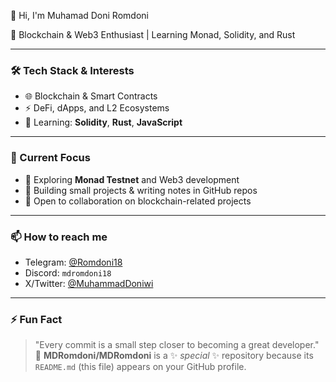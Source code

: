  👋 Hi, I'm Muhamad Doni Romdoni  

🚀 Blockchain & Web3 Enthusiast | Learning Monad, Solidity, and Rust  

---

### 🛠️ Tech Stack & Interests
- 🌐 Blockchain & Smart Contracts  
- ⚡ DeFi, dApps, and L2 Ecosystems  
- 📝 Learning: **Solidity**, **Rust**, **JavaScript**  

---

### 📌 Current Focus
- 🔭 Exploring **Monad Testnet** and Web3 development  
- 📖 Building small projects & writing notes in GitHub repos  
- 🤝 Open to collaboration on blockchain-related projects  

---

### 📫 How to reach me
- Telegram: [@Romdoni18](https://t.me/Romdoni18)  
- Discord: `mdromdoni18`  
- X/Twitter: [@MuhammadDoniwi](https://x.com/MuhammadDoniwi)  

---

### ⚡ Fun Fact
> "Every commit is a small step closer to becoming a great developer." 🚀
**MDRomdoni/MDRomdoni** is a ✨ _special_ ✨ repository because its `README.md` (this file) appears on your GitHub profile.
